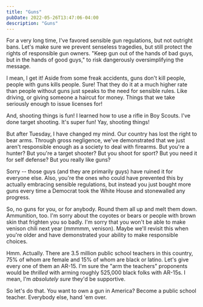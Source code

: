 ```yaml
---
title: "Guns"
pubDate: 2022-05-26T13:47:06-04:00
description: "Guns"
---
```


For a very long time, I've favored sensible gun regulations, but not outright bans. Let's make sure we prevent senseless tragedies, but still protect the rights of responsible gun owners. "Keep gun out of the hands of bad guys, but in the hands of good guys," to risk dangerously oversimplifying the message.

I mean, I get it! Aside from some freak accidents, guns don't kill people, people with guns kills people. Sure! That they do it at a much higher rate than people without guns just speaks to the need for sensible rules. Like driving, or giving someone a haircut for money. Things that we take seriously enough to issue licenses for!

And, shooting things is fun! I learned how to use a rifle in Boy Scouts. I've done target shooting. It's super fun! Yay, shooting things!

But after Tuesday, I have changed my mind. Our country has lost the right to bear arms. Through gross negligence, we've demonstrated that we just aren't responsible enough as a society to deal with firearms. But you're a hunter? But you're a target shooter? But you shoot for sport? But you need it for self defense? But you really like guns?

Sorry -- those guys (and they are primarily guys) have ruined it for everyone else. Also, you're the ones who could have prevented this by actually embracing sensible regulations, but instead you just bought more guns every time a Democrat took the White House and stonewalled any progress.

So, no guns for you, or for anybody. Round them all up and melt them down. Ammunition, too. I'm sorry about the coyotes or bears or people with brown skin that frighten you so badly. I'm sorry that you won't be able to make venison chili next year (mmmmm, venison). Maybe we'll revisit this when you're older and have demonstrated your ability to make responsible choices.

Hmm. Actually. There are 3.5 million public school teachers in this country, 75% of whom are female and 15% of whom are black or latino. Let's give every one of them an AR-15. I'm sure the "arm the teachers" proponents would be *thrilled* with arming roughly 525,000 black folks with AR-15s. I mean, I'm *absolutely sure* they'd be supportive.

So let's do that. You want to own a gun in America? Become a public school teacher. Everybody else, hand 'em over.
